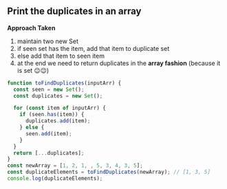 ## Print the duplicates in an array

**Approach Taken**

1. maintain two new Set
2. if seen set has the item, add that item to duplicate set
3. else add that item to seen item
4. at the end we need to return duplicates in the **array fashion** (because it is set 😉😉)

```js
function toFindDuplicates(inputArr) {
  const seen = new Set();
  const duplicates = new Set();

  for (const item of inputArr) {
    if (seen.has(item)) {
      duplicates.add(item);
    } else {
      seen.add(item);
    }
  }
  return [...duplicates];
}
const newArray = [1, 2, 1, , 5, 3, 4, 3, 5];
const duplicateElements = toFindDuplicates(newArray); // [1, 3, 5]
console.log(duplicateElements);
```
